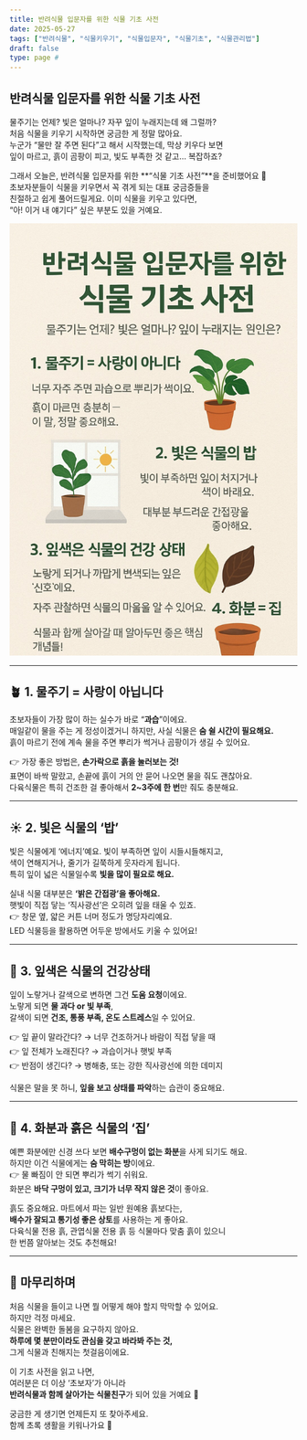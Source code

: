 ```yaml
---
title: 반려식물 입문자를 위한 식물 기초 사전
date: 2025-05-27
tags: ["반려식물", "식물키우기", "식물입문자", "식물기초", "식물관리법"]
draft: false
type: page #
---
```


## 반려식물 입문자를 위한 식물 기초 사전

물주기는 언제? 빛은 얼마나? 자꾸 잎이 누래지는데 왜 그럴까?  
처음 식물을 키우기 시작하면 궁금한 게 정말 많아요.  
누군가 “물만 잘 주면 된다”고 해서 시작했는데, 막상 키우다 보면  
잎이 마르고, 흙이 곰팡이 피고, 빛도 부족한 것 같고… 복잡하죠?

그래서 오늘은, 반려식물 입문자를 위한 **“식물 기초 사전”**을 준비했어요 🌿  
초보자분들이 식물을 키우면서 꼭 겪게 되는 대표 궁금증들을  
친절하고 쉽게 풀어드릴게요. 이미 식물을 키우고 있다면,  
“아! 이거 내 얘기다” 싶은 부분도 있을 거예요.

![식물기초](/images/plant_basic.jpg)


---

## 🪴 1. 물주기 = 사랑이 아닙니다

초보자들이 가장 많이 하는 실수가 바로 “**과습**”이에요.  
매일같이 물을 주는 게 정성이겠거니 하지만, 사실 식물은 **숨 쉴 시간이 필요해요.**  
흙이 마르기 전에 계속 물을 주면 뿌리가 썩거나 곰팡이가 생길 수 있어요.

👉 가장 좋은 방법은, **손가락으로 흙을 눌러보는 것!**  
표면이 바싹 말랐고, 손끝에 흙이 거의 안 묻어 나오면 물을 줘도 괜찮아요.  
다육식물은 특히 건조한 걸 좋아해서 **2~3주에 한 번**만 줘도 충분해요.

---

## ☀️ 2. 빛은 식물의 ‘밥’

빛은 식물에게 ‘에너지’예요. 빛이 부족하면 잎이 시들시들해지고,  
색이 연해지거나, 줄기가 길쭉하게 웃자라게 됩니다.  
특히 잎이 넓은 식물일수록 **빛을 많이 필요로 해요.**

실내 식물 대부분은 **‘밝은 간접광’을 좋아해요.**  
햇빛이 직접 닿는 ‘직사광선’은 오히려 잎을 태울 수 있죠.  
👉 창문 옆, 얇은 커튼 너머 정도가 명당자리예요.  
LED 식물등을 활용하면 어두운 방에서도 키울 수 있어요!

---

## 🍃 3. 잎색은 식물의 건강상태

잎이 노랗거나 갈색으로 변하면 그건 **도움 요청**이에요.  
노랗게 되면 **물 과다 or 빛 부족**,  
갈색이 되면 **건조, 통풍 부족, 온도 스트레스**일 수 있어요.

👉 잎 끝이 말라간다? → 너무 건조하거나 바람이 직접 닿을 때  
👉 잎 전체가 노래진다? → 과습이거나 햇빛 부족  
👉 반점이 생긴다? → 병해충, 또는 강한 직사광선에 의한 데미지

식물은 말을 못 하니, **잎을 보고 상태를 파악**하는 습관이 중요해요.

---

## 🌱 4. 화분과 흙은 식물의 ‘집’

예쁜 화분에만 신경 쓰다 보면 **배수구멍이 없는 화분**을 사게 되기도 해요.  
하지만 이건 식물에게는 **숨 막히는 방**이에요.  
👉 물 빠짐이 안 되면 뿌리가 썩기 쉬워요.  
화분은 **바닥 구멍이 있고, 크기가 너무 작지 않은 것**이 좋아요.

흙도 중요해요. 마트에서 파는 일반 원예용 흙보다는,  
**배수가 잘되고 통기성 좋은 상토**를 사용하는 게 좋아요.  
다육식물 전용 흙, 관엽식물 전용 흙 등 식물마다 맞춤 흙이 있으니  
한 번쯤 알아보는 것도 추천해요!

---

## 🌼 마무리하며

처음 식물을 들이고 나면 뭘 어떻게 해야 할지 막막할 수 있어요.  
하지만 걱정 마세요.  
식물은 완벽한 돌봄을 요구하지 않아요.  
**하루에 몇 분만이라도 관심을 갖고 바라봐 주는 것,**  
그게 식물과 친해지는 첫걸음이에요.

이 기초 사전을 읽고 나면,  
여러분은 더 이상 ‘초보자’가 아니라  
**반려식물과 함께 살아가는 식물친구**가 되어 있을 거예요 🌿

궁금한 게 생기면 언제든지 또 찾아주세요.  
함께 초록 생활을 키워나가요 💚
